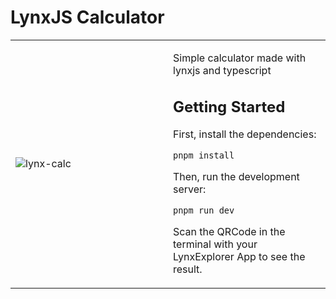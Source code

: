 <!-- LynxJS Calculator README -->
<h1>LynxJS Calculator</h1>

<table>
  <tr>
    <td width="50%">
      <img src="https://github.com/user-attachments/assets/fb66d295-62e8-464a-9d2a-899ee0344f7a" alt="lynx-calc">
    </td>
    <td>
      <p>Simple calculator made with lynxjs and typescript</p>
      
      
<h2>Getting Started</h2>
      <p>First, install the dependencies:</p>
      <pre><code>pnpm install</code></pre>
      
  <p>Then, run the development server:</p>
      <pre><code>pnpm run dev</code></pre>
      
  <p>Scan the QRCode in the terminal with your LynxExplorer App to see the result.</p>
    </td>
  </tr>
</table>
